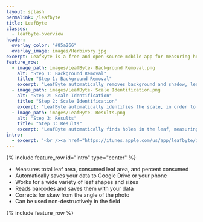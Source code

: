 ```yaml
---
layout: splash
permalink: /leafbyte
title: LeafByte
classes:
  - leafbyte-overview
header:
  overlay_color: "#85a266"
  overlay_image: images/Herbivory.jpg
excerpt: LeafByte is a free and open source mobile app for measuring herbivory quickly and accurately.
feature_row:
  - image_path: images/LeafByte- Background Removal.png
    alt: "Step 1: Background Removal"
    title: "Step 1: Background Removal"
    excerpt: "LeafByte automatically removes background and shadow, leaving just the scale and leaf."
  - image_path: images/LeafByte- Scale Identification.png
    alt: "Step 2: Scale Identification"
    title: "Step 2: Scale Identification"
    excerpt: "LeafByte automatically identifies the scale, in order to measure absolute sizes and correct for camera angle."
  - image_path: images/LeafByte- Results.png
    alt: "Step 3: Results"
    title: "Step 3: Results"
    excerpt: "LeafByte automatically finds holes in the leaf, measuring areas and adding them to your spreadsheet. If the leaf margins have been eaten, you can draw them in."
intro:
  - excerpt: '<br /><a href="https://itunes.apple.com/us/app/leafbyte/id1362985339?mt=8"><img src="/images/App%20Store%20Badge.svg" style="height: 60px; display: block; margin-left: auto; margin-right: auto;" alt="Download LeafByte on the App Store"></a>'
---
```


{% include feature_row id="intro" type="center" %}

- Measures total leaf area, consumed leaf area, and percent consumed
- Automatically saves your data to Google Drive or your phone
- Works for a wide variety of leaf shapes and sizes
- Reads barcodes and saves them with your data
- Corrects for skew from the angle of the photo
- Can be used non-destructively in the field

{% include feature_row %}
